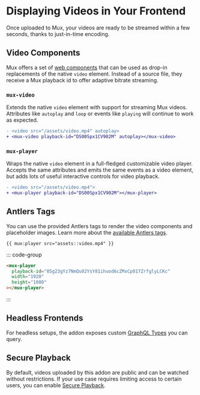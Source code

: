 # Displaying Videos in Your Frontend

Once uploaded to Mux, your videos are ready to be streamed within a few seconds, thanks to just-in-time encoding.

## Video Components

Mux offers a set of [web components](https://github.com/muxinc/elements) that can be used as drop-in
replacements of the native `video` element. Instead of a source file, they receive a Mux playback id to offer
adaptive bitrate streaming.

### `mux-video`

Extends the native `video` element with support for streaming Mux videos. Attributes like `autoplay`
and `loop` or events like `playing` will continue to work as expected.

```diff
- <video src="/assets/video.mp4" autoplay>
+ <mux-video playback-id="DS00Spx1CV902M" autoplay></mux-video>
```

### `mux-player`

Wraps the native `video` element in a full-fledged customizable video player. Accepts the same attributes
and emits the same events as a video element, but adds lots of useful interactive controls for video
playback.

```diff
- <video src="/assets/video.mp4">
+ <mux-player playback-id="DS00Spx1CV902M"></mux-player>
```

## Antlers Tags

You can use the provided Antlers tags to render the video components and placeholder images.
Learn more about the [available Antlers tags](/tags).

```antlers
{{ mux:player src="assets::video.mp4" }}
```

::: code-group

```html [Output]
<mux-player
  playback-id="85g23gYz7NmQu02YsY81ihuod6cZMxCp017ZrfglyLCKc"
  width="1920"
  height="1080"
></mux-player>
```

:::

## Headless Frontends

For headless setups, the addon exposes custom [GraphQL Types](/graphql) you can query.

## Secure Playback

By default, videos uploaded by this addon are public and can be watched without restrictions. If
your use case requires limiting access to certain users, you can enable [Secure Playback](/secure-playback).

